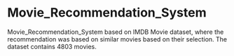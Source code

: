 # Movie_Recommendation_System

Movie_Recommendation_System based on IMDB Movie dataset, where the recommendation was based on similar movies based on their selection.
The dataset contains 4803 movies.
